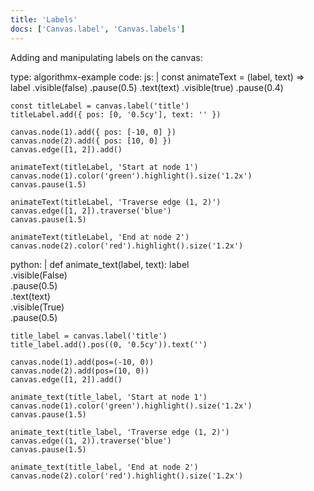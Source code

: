 ```yaml
---
title: 'Labels'
docs: ['Canvas.label', 'Canvas.labels']
---
```


Adding and manipulating labels on the canvas:

<data type='yaml'>
type: algorithmx-example
code:
  js: |
    const animateText = (label, text) =>
        label
            .visible(false)
            .pause(0.5)
            .text(text)
            .visible(true)
            .pause(0.4)
    
    const titleLabel = canvas.label('title')
    titleLabel.add({ pos: [0, '0.5cy'], text: '' })
    
    canvas.node(1).add({ pos: [-10, 0] })
    canvas.node(2).add({ pos: [10, 0] })
    canvas.edge([1, 2]).add()
    
    animateText(titleLabel, 'Start at node 1')
    canvas.node(1).color('green').highlight().size('1.2x')
    canvas.pause(1.5)
    
    animateText(titleLabel, 'Traverse edge (1, 2)')
    canvas.edge([1, 2]).traverse('blue')
    canvas.pause(1.5)
    
    animateText(titleLabel, 'End at node 2')
    canvas.node(2).color('red').highlight().size('1.2x')
  python: |
    def animate_text(label, text):
        label \
            .visible(False) \
            .pause(0.5) \
            .text(text) \
            .visible(True) \
            .pause(0.5)
    
    title_label = canvas.label('title')
    title_label.add().pos((0, '0.5cy')).text('')
    
    canvas.node(1).add(pos=(-10, 0))
    canvas.node(2).add(pos=(10, 0))
    canvas.edge([1, 2]).add()
    
    animate_text(title_label, 'Start at node 1')
    canvas.node(1).color('green').highlight().size('1.2x')
    canvas.pause(1.5)
    
    animate_text(title_label, 'Traverse edge (1, 2)')
    canvas.edge((1, 2)).traverse('blue')
    canvas.pause(1.5)
    
    animate_text(title_label, 'End at node 2')
    canvas.node(2).color('red').highlight().size('1.2x')
</data>
